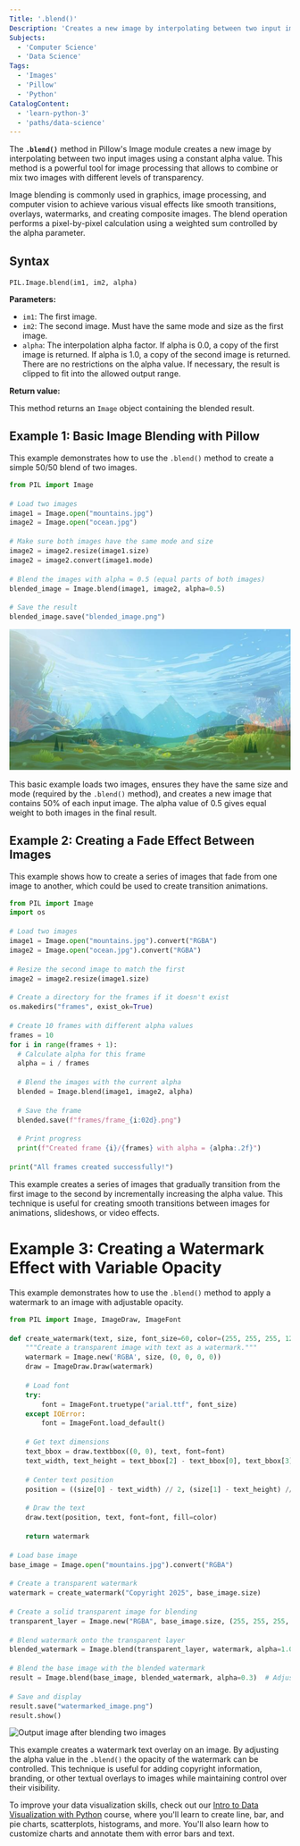 ```yaml
---
Title: '.blend()'
Description: 'Creates a new image by interpolating between two input images using a constant alpha value.'
Subjects:
  - 'Computer Science'
  - 'Data Science'
Tags:
  - 'Images'
  - 'Pillow'
  - 'Python'
CatalogContent:
  - 'learn-python-3'
  - 'paths/data-science'
---
```


The **`.blend()`** method in Pillow's Image module creates a new image by interpolating between two input images using a constant alpha value. This method is a powerful tool for image processing that allows to combine or mix two images with different levels of transparency. 

Image blending is commonly used in graphics, image processing, and computer vision to achieve various visual effects like smooth transitions, overlays, watermarks, and creating composite images. The blend operation performs a pixel-by-pixel calculation using a weighted sum controlled by the alpha parameter.

## Syntax

```pseudo
PIL.Image.blend(im1, im2, alpha)
```

**Parameters:**

- `im1`: The first image. 
- `im2`: The second image. Must have the same mode and size as the first image.
- `alpha`: The interpolation alpha factor. If alpha is 0.0, a copy of the first image is returned. If alpha is 1.0, a copy of the second image is returned. There are no restrictions on the alpha value. If necessary, the result is clipped to fit into the allowed output range.

**Return value:**

This method returns an `Image` object containing the blended result.

## Example 1: Basic Image Blending with Pillow

This example demonstrates how to use the `.blend()` method to create a simple 50/50 blend of two images.

```py
from PIL import Image

# Load two images
image1 = Image.open("mountains.jpg")
image2 = Image.open("ocean.jpg")

# Make sure both images have the same mode and size
image2 = image2.resize(image1.size)
image2 = image2.convert(image1.mode)

# Blend the images with alpha = 0.5 (equal parts of both images)
blended_image = Image.blend(image1, image2, alpha=0.5)

# Save the result
blended_image.save("blended_image.png")
```

![Output image after blending two images](https://raw.githubusercontent.com/Codecademy/docs/main/media/blended_image.png)

This basic example loads two images, ensures they have the same size and mode (required by the `.blend()` method), and creates a new image that contains 50% of each input image. The alpha value of 0.5 gives equal weight to both images in the final result.

## Example 2: Creating a Fade Effect Between Images

This example shows how to create a series of images that fade from one image to another, which could be used to create transition animations.

```py
from PIL import Image
import os

# Load two images
image1 = Image.open("mountains.jpg").convert("RGBA")
image2 = Image.open("ocean.jpg").convert("RGBA")

# Resize the second image to match the first
image2 = image2.resize(image1.size)

# Create a directory for the frames if it doesn't exist
os.makedirs("frames", exist_ok=True)

# Create 10 frames with different alpha values
frames = 10
for i in range(frames + 1):
  # Calculate alpha for this frame
  alpha = i / frames
    
  # Blend the images with the current alpha
  blended = Image.blend(image1, image2, alpha)
  
  # Save the frame
  blended.save(f"frames/frame_{i:02d}.png")
    
  # Print progress
  print(f"Created frame {i}/{frames} with alpha = {alpha:.2f}")

print("All frames created successfully!")
```

This example creates a series of images that gradually transition from the first image to the second by incrementally increasing the alpha value. This technique is useful for creating smooth transitions between images for animations, slideshows, or video effects.

# Example 3: Creating a Watermark Effect with Variable Opacity

This example demonstrates how to use the `.blend()` method to apply a watermark to an image with adjustable opacity.

```py
from PIL import Image, ImageDraw, ImageFont

def create_watermark(text, size, font_size=60, color=(255, 255, 255, 128)):
    """Create a transparent image with text as a watermark."""
    watermark = Image.new('RGBA', size, (0, 0, 0, 0))
    draw = ImageDraw.Draw(watermark)

    # Load font
    try:
        font = ImageFont.truetype("arial.ttf", font_size)
    except IOError:
        font = ImageFont.load_default()

    # Get text dimensions
    text_bbox = draw.textbbox((0, 0), text, font=font)
    text_width, text_height = text_bbox[2] - text_bbox[0], text_bbox[3] - text_bbox[1]

    # Center text position
    position = ((size[0] - text_width) // 2, (size[1] - text_height) // 2)

    # Draw the text
    draw.text(position, text, font=font, fill=color)

    return watermark

# Load base image
base_image = Image.open("mountains.jpg").convert("RGBA")

# Create a transparent watermark
watermark = create_watermark("Copyright 2025", base_image.size)

# Create a solid transparent image for blending
transparent_layer = Image.new("RGBA", base_image.size, (255, 255, 255, 0))

# Blend watermark onto the transparent layer
blended_watermark = Image.blend(transparent_layer, watermark, alpha=1.0)

# Blend the base image with the blended watermark
result = Image.blend(base_image, blended_watermark, alpha=0.3)  # Adjust alpha as needed

# Save and display
result.save("watermarked_image.png")
result.show()
```

![Output image after blending two images](https://raw.githubusercontent.com/Codecademy/docs/main/media/watermarked_image.png)

This example creates a watermark text overlay on an image. By adjusting the alpha value in the `.blend()` the opacity of the watermark can be controlled. This technique is useful for adding copyright information, branding, or other textual overlays to images while maintaining control over their visibility.

To improve your data visualization skills, check out our [Intro to Data Visualization with Python](https://www.codecademy.com/learn/intro-to-data-visualization-with-python) course, where you'll learn to create line, bar, and pie charts, scatterplots, histograms, and more. You'll also learn how to customize charts and annotate them with error bars and text.

